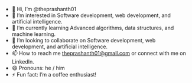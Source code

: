 - 👋 Hi, I’m @theprashanth01
- 👀 I’m interested in Software development, web development, and artificial intelligence.
- 🌱 I’m currently learning Advanced algorithms, data structures, and machine learning.
- 💞️ I’m looking to collaborate on Software development, web development, and artificial intelligence.
- 📫 How to reach me theprashanth01@gmail.com or connect with me on LinkedIn.
- 😄 Pronouns: he / him
- ⚡ Fun fact: I’m a coffee enthusiast!

<!---
theprashanth01/theprashanth01 is a ✨ special ✨ repository because its `README.md` (this file) appears on your GitHub profile.
You can click the Preview link to take a look at your changes.
--->
